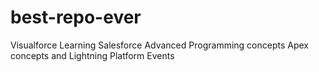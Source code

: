 # best-repo-ever
Visualforce
Learning Salesforce Advanced Programming concepts
Apex concepts and Lightning
Platform Events
